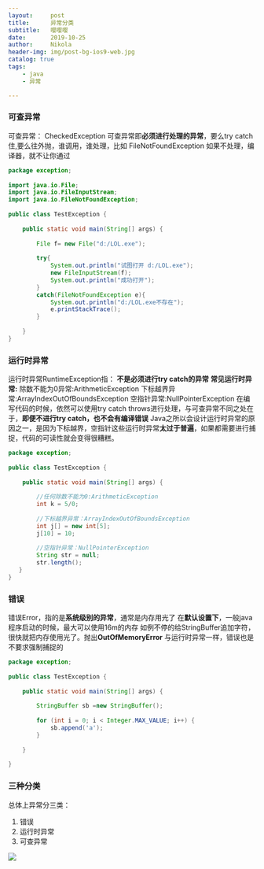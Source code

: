 ```yaml
---
layout:     post
title:      异常分类
subtitle:   嘤嘤嘤
date:       2019-10-25
author:     Nikola
header-img: img/post-bg-ios9-web.jpg
catalog: true
tags:
    - java
    - 异常

---
```


### 可查异常

 可查异常： CheckedException
可查异常即**必须进行处理的异常**，要么try catch住,要么往外抛，谁调用，谁处理，比如 FileNotFoundException
如果不处理，编译器，就不让你通过 

```java
package exception;
  
import java.io.File;
import java.io.FileInputStream;
import java.io.FileNotFoundException;
  
public class TestException {
  
    public static void main(String[] args) {
          
        File f= new File("d:/LOL.exe");
          
        try{
            System.out.println("试图打开 d:/LOL.exe");
            new FileInputStream(f);
            System.out.println("成功打开");
        }
        catch(FileNotFoundException e){
            System.out.println("d:/LOL.exe不存在");
            e.printStackTrace();
        }
          
    }
}
```

###  运行时异常 

 运行时异常RuntimeException指： **不是必须进行try catch的异常**
**常见运行时异常:**
除数不能为0异常:ArithmeticException
下标越界异常:ArrayIndexOutOfBoundsException
空指针异常:NullPointerException
在编写代码的时候，依然可以使用try catch throws进行处理，与可查异常不同之处在于，**即便不进行try catch，也不会有编译错误**
Java之所以会设计运行时异常的原因之一，是因为下标越界，空指针这些运行时异常**太过于普遍**，如果都需要进行捕捉，代码的可读性就会变得很糟糕。 

```java
package exception;
  
public class TestException {
  
    public static void main(String[] args) {
         
        //任何除数不能为0:ArithmeticException
        int k = 5/0;
         
        //下标越界异常：ArrayIndexOutOfBoundsException
        int j[] = new int[5];
        j[10] = 10;
         
        //空指针异常：NullPointerException
        String str = null;
        str.length();
   }
}
```

###  错误 

 错误Error，指的是**系统级别的异常**，通常是内存用光了
在**默认设置下**，一般java程序启动的时候，最大可以使用16m的内存
如例不停的给StringBuffer追加字符，很快就把内存使用光了。抛出**OutOfMemoryError**
与运行时异常一样，错误也是不要求强制捕捉的 

```java
package exception;
  
public class TestException {
  
    public static void main(String[] args) {
     
        StringBuffer sb =new StringBuffer();
         
        for (int i = 0; i < Integer.MAX_VALUE; i++) {
            sb.append('a');
        }
         
    }
 
}
```

### 三种分类

 总体上异常分三类：

1. 错误
2. 运行时异常
3. 可查异常 

![](https://nikolablog-1258612035.cos.ap-shanghai.myqcloud.com/20191025204627.png)